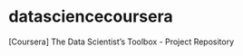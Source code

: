 datasciencecoursera
===================

[Coursera] The Data Scientist’s Toolbox - Project Repository
